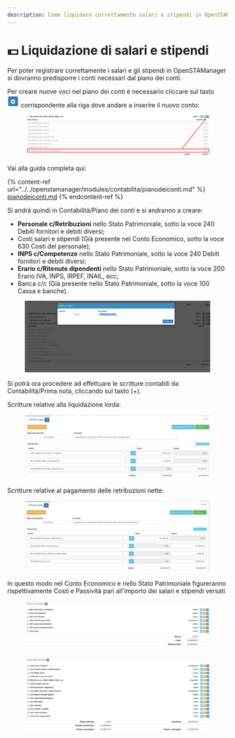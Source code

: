 ```yaml
---
description: Come liquidare correttamente salari e stipendi in OpenSTAManager
---
```


# 💵 Liquidazione di salari e stipendi

Per poter registrare correttamente i salari e gli stipendi in OpenSTAManager si dovranno predisporre i conti necessari dal piano dei conti.

Per creare nuove voci nel piano dei conti è necessario cliccare sul tasto <img src="../../.gitbook/assets/immagine (499).png" alt="" data-size="original"> corrispondente alla riga dove andare a inserire il nuovo conto:

<figure><img src="../../.gitbook/assets/immagine (311).png" alt=""><figcaption></figcaption></figure>

Vai alla guida completa qui:

{% content-ref url="../../openstamanager/modules/contabilita/pianodeiconti.md" %}
[pianodeiconti.md](../../openstamanager/modules/contabilita/pianodeiconti.md)
{% endcontent-ref %}

Si andrà quindi in Contabilità/Piano dei conti e si andranno a creare:

* **Personale c/Retribuzioni** nello Stato Patrimoniale, sotto la voce 240 Debiti fornitori e debiti diversi;
* Costi salari e stipendi (Già presente nel Conto Economico, sotto la voce 630 Costi del personale);
* **INPS c/Competenze** nello Stato Patrimoniale, sotto la voce 240 Debiti fornitori e debiti diversi;
* **Erario c/Ritenute dipendenti** nello Stato Patrimoniale, sotto la voce 200 Erario IVA, INPS, IRPEF, INAIL, ecc;
* Banca c/c (Già presente nello Stato Patrimoniale, sotto la voce 100 Cassa e banche).

<figure><img src="../../.gitbook/assets/immagine (309).png" alt=""><figcaption></figcaption></figure>

Si potrà ora procedere ad effettuare le scritture contabili da Contabilità/Prima nota, cliccando sul tasto (+).

Scritture relative alla liquidazione lorda:

<figure><img src="../../.gitbook/assets/immagine (191).png" alt=""><figcaption></figcaption></figure>

Scritture relative al pagamento delle retribuzioni nette:

<figure><img src="../../.gitbook/assets/immagine (144).png" alt=""><figcaption></figcaption></figure>

In questo modo nel Conto Economico e nello Stato Patrimoniale figureranno rispettivamente Costi e Passività pari all'importo dei salari e stipendi versati

<figure><img src="../../.gitbook/assets/immagine (44).png" alt=""><figcaption></figcaption></figure>

<figure><img src="../../.gitbook/assets/immagine (592).png" alt=""><figcaption></figcaption></figure>
